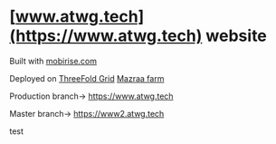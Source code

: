 # [www.atwg.tech](https://www.atwg.tech) website

Built with [mobirise.com](http://mobirise.com)

Deployed on [ThreeFold Grid](https://threefold.io) [Mazraa farm](https://capacity.threefoldtoken.com/?cru=0&mru=0&hru=0&sru=0&country=&farmer=mazraa)

Production branch-> https://www.atwg.tech

Master branch-> https://www2.atwg.tech


test
